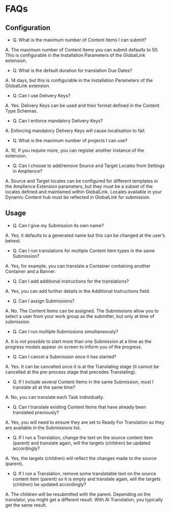 # FAQs

## Configuration

- Q. What is the maximum number of Content Items I can submit? 

A. The maximum number of Content Items you can submit defaults to 50. This is configurable in the Installation Parameters of the GlobalLink extension. 

- Q. What is the default duration for translation Due Dates? 

A. 14 days, but this is configurable in the Installation Parameters of the GlobalLink extension. 

- Q. Can I use Delivery Keys? 

A. Yes. Delivery Keys can be used and their format defined in the Content Type Schemas. 

- Q. Can I enforce mandatory Delivery Keys? 

A. Enforcing mandatory Delivery Keys will cause localisation to fail. 

- Q. What is the maximum number of projects I can use? 

A. 10, If you require more, you can register another instance of the extension. 

- Q. Can I choose to add/remove Source and Target Locales from Settings in Amplience? 

A. Source and Target locales can be configured for different templates in the Amplience Extension parameters, but they must be a subset of the locales defined and maintained within GlobalLink. Locales available in your Dynamic Content hub must be reflected in GlobalLink for submission.


## Usage

- Q. Can I give my Submission its own name? 

A. Yes, it defaults to a generated name but this can be changed at the user’s behest. 

- Q. Can I run translations for multiple Content Item types in the same Submission? 

A. Yes, for example, you can translate a Container containing another Container and a Banner. 

- Q. Can I add additional instructions for the translations? 

A. Yes, you can add further details in the Additional Instructions field. 

- Q. Can I assign Submissions? 

A. No. The Content Items can be assigned. The Submissions allow you to select a user from your work group as the submitter, but only at time of submission. 

- Q. Can I run multiple Submissions simultaneously? 

A. It is not possible to start more than one Submission at a time as the progress modals appear on screen to inform you of the progress. 

- Q. Can I cancel a Submission once it has started? 

A. Yes. It can be cancelled once it is at the Translating stage (it cannot be cancelled at the pre-process stage that precedes Translating). 

- Q. If I include several Content Items in the same Submission, must I translate all at the same time? 

A. No, you can translate each Task individually. 

- Q. Can I translate existing Content Items that have already been translated previously? 

A. Yes, you will need to ensure they are set to Ready For Translation so they are available in the Submissions list. 

- Q. If I run a Translation, change the text on the source content item (parent) and translate again, will the targets (children) be updated accordingly? 

A. Yes, the targets (children) will reflect the changes made to the source (parent). 

- Q. If I run a Translation, remove some translatable text on the source content item (parent) so it is empty and translate again, will the targets (children) be updated accordingly? 

A. The children will be resubmitted with the parent. Depending on the translator, you might get a different result. With AI Translation, you typically get the same result.